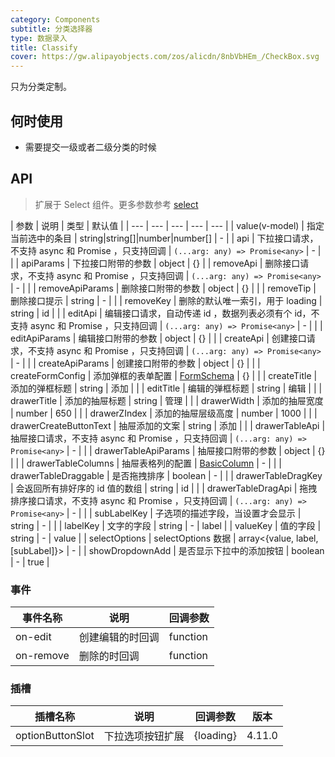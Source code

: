 ```yaml
---
category: Components
subtitle: 分类选择器
type: 数据录入
title: Classify
cover: https://gw.alipayobjects.com/zos/alicdn/8nbVbHEm_/CheckBox.svg
---
```


只为分类定制。

## 何时使用

- 需要提交一级或者二级分类的时候

## API

> 扩展于 Select 组件。更多参数参考 [select](./select-cn)

| 参数 | 说明 | 类型 | 默认值 |
| --- | --- | --- | --- | --- |
| value(v-model) | 指定当前选中的条目 | string\|string\[]\|number\|number\[] | - |
| api | 下拉接口请求，不支持 async 和 Promise ，只支持回调 | `(...arg: any) => Promise<any>` | - |  |
| apiParams | 下拉接口附带的参数 | object | {} |
| removeApi | 删除接口请求，不支持 async 和 Promise ，只支持回调 | `(...arg: any) => Promise<any>` | - |  |
| removeApiParams | 删除接口附带的参数 | object | {} |  |
| removeTip | 删除接口提示 | string | - |  |
| removeKey | 删除的默认唯一索引，用于 loading | string | id |  |
| editApi | 编辑接口请求，自动传递 id ，数据列表必须有个 id，不支持 async 和 Promise ，只支持回调 | `(...arg: any) => Promise<any>` | - |  |
| editApiParams | 编辑接口附带的参数 | object | {} |  |
| createApi | 创建接口请求，不支持 async 和 Promise ，只支持回调 | `(...arg: any) => Promise<any>` | - |  |
| createApiParams | 创建接口附带的参数 | object | {} |  |
| createFormConfig | 添加弹框的表单配置 | [FormSchema](https://github.com/fe6/water-pro/blob/next/components/form-pro/src/types/form.ts#L126) | {} |  |
| createTitle | 添加的弹框标题 | string | 添加 |  |
| editTitle | 编辑的弹框标题 | string | 编辑 |  |
| drawerTitle | 添加的抽屉标题 | string | 管理 |  |
| drawerWidth | 添加的抽屉宽度 | number | 650 |  |
| drawerZIndex | 添加的抽屉层级高度 | number | 1000 |  |
| drawerCreateButtonText | 抽屉添加的文案 | string | 添加 |  |
| drawerTableApi | 抽屉接口请求，不支持 async 和 Promise ，只支持回调 | `(...arg: any) => Promise<any>` | - |  |
| drawerTableApiParams | 抽屉接口附带的参数 | object | {} |  |
| drawerTableColumns | 抽屉表格列的配置 | [BasicColumn](https://github.com/fe6/water-pro/blob/next/components/table-pro/src/types/table.ts#414) | - |  |
| drawerTableDraggable | 是否拖拽排序 | boolean | - |  |
| drawerTableDragKey | 会返回所有排好序的 id 值的数组 | string | id |  |
| drawerTableDragApi | 拖拽排序接口请求，不支持 async 和 Promise ，只支持回调 | `(...arg: any) => Promise<any>` | - |  |
| subLabelKey | 子选项的描述字段，当设置才会显示 | string | - |  |
| labelKey | 文字的字段 | string | - | label |
| valueKey | 值的字段 | string | - | value |
| selectOptions | selectOptions 数据 | array&lt;{value, label, [subLabel]}> | - |
| showDropdownAdd | 是否显示下拉中的添加按钮 | boolean | - | true |

### 事件

| 事件名称  | 说明             | 回调参数 |
| --------- | ---------------- | -------- |
| on-edit   | 创建编辑的时回调 | function |
| on-remove | 删除的时回调     | function |

### 插槽

| 插槽名称         | 说明             | 回调参数  | 版本   |
| ---------------- | ---------------- | --------- | ------ |
| optionButtonSlot | 下拉选项按钮扩展 | {loading} | 4.11.0 |
